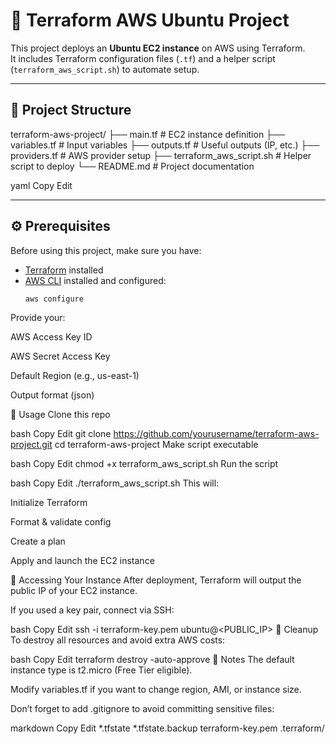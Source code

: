 # 🚀 Terraform AWS Ubuntu Project

This project deploys an **Ubuntu EC2 instance** on AWS using Terraform.  
It includes Terraform configuration files (`.tf`) and a helper script (`terraform_aws_script.sh`) to automate setup.

---

## 📂 Project Structure

terraform-aws-project/
├── main.tf # EC2 instance definition
├── variables.tf # Input variables
├── outputs.tf # Useful outputs (IP, etc.)
├── providers.tf # AWS provider setup
├── terraform_aws_script.sh # Helper script to deploy
└── README.md # Project documentation

yaml
Copy
Edit

---

## ⚙️ Prerequisites

Before using this project, make sure you have:

- [Terraform](https://developer.hashicorp.com/terraform/downloads) installed  
- [AWS CLI](https://aws.amazon.com/cli/) installed and configured:
  ```bash
  aws configure
Provide your:

AWS Access Key ID

AWS Secret Access Key

Default Region (e.g., us-east-1)

Output format (json)

🚀 Usage
Clone this repo

bash
Copy
Edit
git clone https://github.com/yourusername/terraform-aws-project.git
cd terraform-aws-project
Make script executable

bash
Copy
Edit
chmod +x terraform_aws_script.sh
Run the script

bash
Copy
Edit
./terraform_aws_script.sh
This will:

Initialize Terraform

Format & validate config

Create a plan

Apply and launch the EC2 instance

🔑 Accessing Your Instance
After deployment, Terraform will output the public IP of your EC2 instance.

If you used a key pair, connect via SSH:

bash
Copy
Edit
ssh -i terraform-key.pem ubuntu@<PUBLIC_IP>
🧹 Cleanup
To destroy all resources and avoid extra AWS costs:

bash
Copy
Edit
terraform destroy -auto-approve
📌 Notes
The default instance type is t2.micro (Free Tier eligible).

Modify variables.tf if you want to change region, AMI, or instance size.

Don’t forget to add .gitignore to avoid committing sensitive files:

markdown
Copy
Edit
*.tfstate
*.tfstate.backup
terraform-key.pem
.terraform/
